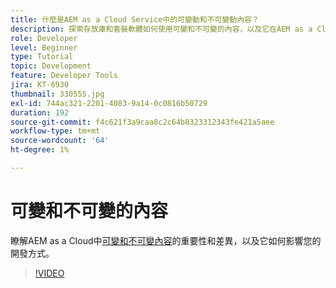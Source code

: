 ```yaml
---
title: 什麼是AEM as a Cloud Service中的可變動和不可變動內容？
description: 探索存放庫和套裝軟體如何使用可變和不可變的內容，以及它在AEM as a Cloud Service中很重要的原因。
role: Developer
level: Beginner
type: Tutorial
topic: Development
feature: Developer Tools
jira: KT-6930
thumbnail: 330555.jpg
exl-id: 744ac321-2201-4083-9a14-0c0816b50729
duration: 192
source-git-commit: f4c621f3a9caa8c2c64b8323312343fe421a5aee
workflow-type: tm+mt
source-wordcount: '64'
ht-degree: 1%

---
```


# 可變和不可變的內容

瞭解AEM as a Cloud中[可變和不可變內容](https://experienceleague.adobe.com/docs/experience-manager-cloud-service/implementing/developing/aem-project-content-package-structure.html)的重要性和差異，以及它如何影響您的開發方式。

>[!VIDEO](https://video.tv.adobe.com/v/330555?quality=12&learn=on)
